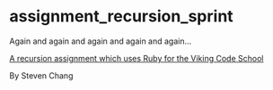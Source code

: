 # assignment_recursion_sprint
Again and again and again and again and again...

[A recursion assignment which uses Ruby for the Viking Code School](http://www.vikingcodeschool.com)

By Steven Chang